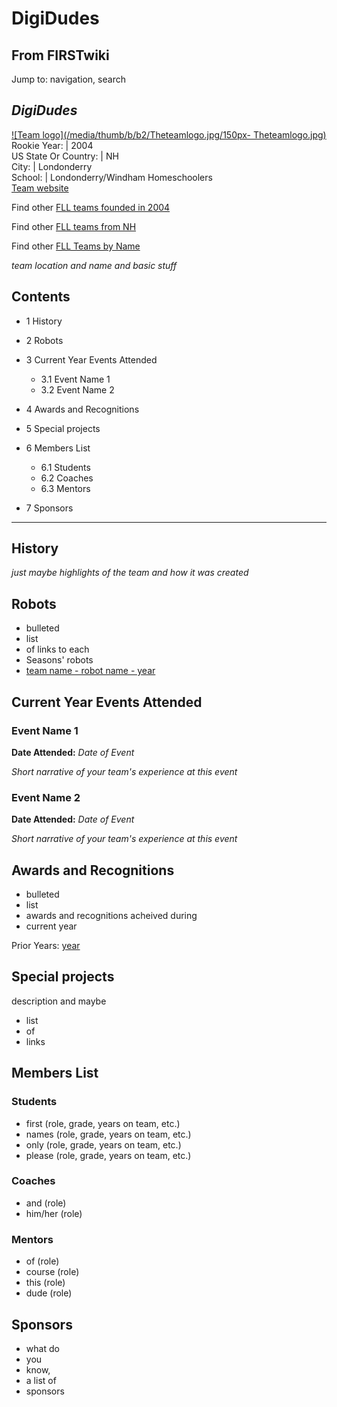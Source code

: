 # DigiDudes

## From FIRSTwiki

Jump to: navigation, search

## _DigiDudes_

[![Team logo](/media/thumb/b/b2/Theteamlogo.jpg/150px-
Theteamlogo.jpg)](Image:Theteamlogo.jpg "Team logo")<br>
Rookie Year: | 2004<br>
US State Or Country: | NH<br>
City: | Londonderry<br>
School: | Londonderry/Windham Homeschoolers<br>
[Team website](http://www.teamwebsite.com "http://www.teamwebsite.com")

Find other [FLL teams founded in 2004](Category:FLL_teams_founded_in_2004 "Category:FLL teams
founded in 2004")

Find other [FLL teams from NH](/index.php?title=Category:FLL_teams_from_NH&action=edit "Category:FLL
teams from NH")

Find other [FLL Teams by Name](Category:FLL_teams "Category:FLL
teams")

_team location and name and basic stuff_

## Contents

- 1 History
- 2 Robots
- 3 Current Year Events Attended

  - 3.1 Event Name 1
  - 3.2 Event Name 2

- 4 Awards and Recognitions
- 5 Special projects
- 6 Members List

  - 6.1 Students
  - 6.2 Coaches
  - 6.3 Mentors

- 7 Sponsors

--------------------------------------------------------------------------------

## History

_just maybe highlights of the team and how it was created_

## Robots

- bulleted
- list
- of links to each
- Seasons' robots
- [team name - robot name - year](/index.php?title=FIRSTwiki:FLL_robot_page_format&action=edit "FIRSTwiki:FLL robot page format")

## Current Year Events Attended

### Event Name 1

**Date Attended:** _Date of Event_

_Short narrative of your team's experience at this event_

### Event Name 2

**Date Attended:** _Date of Event_

_Short narrative of your team's experience at this event_

## Awards and Recognitions

- bulleted
- list
- awards and recognitions acheived during
- current year

Prior Years: [year](FIRSTwiki:FLL_yearly_team_page_format "FIRSTwiki:FLL yearly team page format")

## Special projects

description and maybe

- list
- of
- links

## Members List

### Students

- first (role, grade, years on team, etc.)
- names (role, grade, years on team, etc.)
- only (role, grade, years on team, etc.)
- please (role, grade, years on team, etc.)

### Coaches

- and (role)
- him/her (role)

### Mentors

- of (role)
- course (role)
- this (role)
- dude (role)

## Sponsors

- what do
- you
- know,
- a list of
- sponsors
